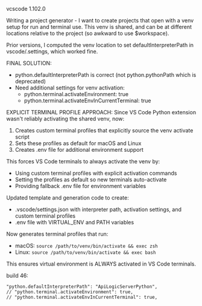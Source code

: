 vcscode 1.102.0

Writing a project generator - I want to create projects that open with a venv setup for run and terminal use.
This venv is shared, and can be at different locations relative to the project (so awkward to use $workspace).

Prior versions, I computed the venv location to set defaultInterpreterPath in vscode/.settings, which worked fine.

FINAL SOLUTION:
- python.defaultInterpreterPath is correct (not python.pythonPath which is deprecated)
- Need additional settings for venv activation:
  - python.terminal.activateEnvironment: true
  - python.terminal.activateEnvInCurrentTerminal: true

EXPLICIT TERMINAL PROFILE APPROACH:
Since VS Code Python extension wasn't reliably activating the shared venv, now:
1. Creates custom terminal profiles that explicitly source the venv activate script
2. Sets these profiles as default for macOS and Linux
3. Creates .env file for additional environment support

This forces VS Code terminals to always activate the venv by:
- Using custom terminal profiles with explicit activation commands
- Setting the profiles as default so new terminals auto-activate
- Providing fallback .env file for environment variables

Updated template and generation code to create:
- .vscode/settings.json with interpreter path, activation settings, and custom terminal profiles
- .env file with VIRTUAL_ENV and PATH variables

Now generates terminal profiles that run:
- macOS: `source /path/to/venv/bin/activate && exec zsh`
- Linux: `source /path/to/venv/bin/activate && exec bash`

This ensures virtual environment is ALWAYS activated in VS Code terminals.

build 46:

    "python.defaultInterpreterPath": "ApiLogicServerPython",
    // "python.terminal.activateEnvironment": true,
    // "python.terminal.activateEnvInCurrentTerminal": true,
